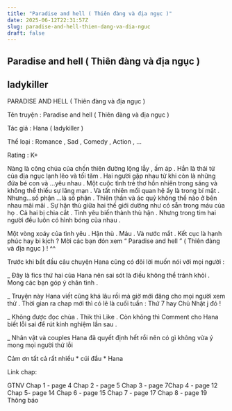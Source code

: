 ```yaml
---
title: "Paradise and hell ( Thiên đàng và địa ngục )"
date: 2025-06-12T22:31:57Z
slug: paradise-and-hell-thien-dang-va-dia-nguc
draft: false
---
```


## Paradise and hell ( Thiên đàng và địa ngục )

## ladykiller

PARADISE AND HELL 
 ( Thiên đàng và địa ngục ) 
 
Tên truyện : Paradise and hell ( Thiên đàng và địa ngục ) 
 
 
Tác giả : Hana ( ladykiller ) 
 
 
Thể loại : Romance , Sad , Comedy , Action , …
 
 
Rating : K+
 
 Nàng là công chúa của chốn thiên đường lộng lẫy , ấm áp . Hắn là thái tử của địa ngục lạnh lẽo và tối tăm . Hai người gặp nhau từ khi còn là những đứa bé con và …yêu nhau . Một cuộc tình trẻ thơ hồn nhiên trong sáng và không thể thiếu sự lãng mạn . Và tất nhiên mối quan hệ ấy là trong bí mật . Nhưng…số phận …là số phận . Thiên thần và ác quỷ không thể nào ở bên nhau mãi mãi . Sự hận thù giữa hai thế giới dường như có sẵn trong máu của họ . Cả hai bị chia cắt . Tình yêu biến thành thù hận . Nhưng trong tim hai người đều luôn có hình bóng của nhau . 
 
 
 Một vòng xoáy của tình yêu . Hận thù . Máu . Và nước mắt . Kết cục là hạnh phúc hay bi kịch ? Mời các bạn đón xem “ Paradise and hell ” ( Thiên đàng và địa ngục ) ! ^^
 
 
 Trước khi bắt đầu câu chuyện Hana cũng có đôi lời muốn nói với mọi người : 
 
 
 _ Đây là fics thứ hai của Hana nên sai sót là điều không thể tránh khỏi . Mong các bạn góp ý chân tình . 
 
 
 _ Truyện này Hana viết cũng khá lâu rồi mà giờ mới đăng cho mọi người xem thử . Thời gian ra chap mới thì có lẽ là cuối tuần : Thứ 7 hay Chủ Nhật j đó !
 
 
 _ Không được đọc chùa . Thik thì Like . Còn không thì Comment cho Hana biết lỗi sai để rút kinh nghiệm lần sau . 
 
 
 _ Nhân vật và couples Hana đã quyết định hết rồi nên có gì không vừa ý mong mọi người thứ lỗi 
 
 
 Cảm ơn tất cả rất nhiều * cúi đầu *
 Hana 
 
 
Link chap:
 
 
GTNV Chap 1 - page 4 Chap 2 - page 5  Chap 3 - page 7Chap 4 - page 12 Chap 5- page 14 Chap 6 - page 15 Chap 7 - page 17 Chap 8 - page 19  Thông báo